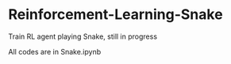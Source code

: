 # Reinforcement-Learning-Snake
Train RL agent playing Snake, still in progress

All codes are in Snake.ipynb

